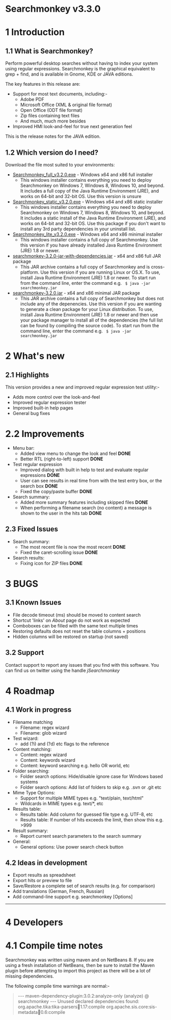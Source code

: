 # Searchmonkey v3.3.0

# 1 Introduction
## 1.1 What is Searchmonkey?

Perform powerful desktop searches without having to index your system using regular expressions. Searchmonkey is the graphical equivalent to grep + find, and is available in Gnome, KDE or JAVA editions.

The key features in this release are:
* Support for most text documents, including:-
	* Adobe PDF
	* Microsoft Office (XML & original file format)
	* Open Office (ODT file format)
	* Zip files containing text files
	* And much, much more besides
* Improved HMI look-and-feel for true next generation feel

This is the release notes for the JAVA edition.

## 1.2 Which version do I need?

Download the file most suited to your environments:

* [Searchmonkey_full_v3.2.0.exe](https://sourceforge.net/projects/searchmonkey/files/jSearchmonkey%20JAVA/v3.2/Searchmonkey_full_v3.2.0.exe/download) - Windows x64 and x86 full installer
	* This windows installer contains everything you need to deploy Searchmonkey on Windows 7, Windows 8, Windows 10, and beyond. It includes a full copy of the Java Runtime Environment (JRE), and works on 64-bit and 32-bit OS. Use this version is unsure
* [Searchmonkey_static_v3.2.0.exe](https://sourceforge.net/projects/searchmonkey/files/jSearchmonkey%20JAVA/v3.2/Searchmonkey_static_v3.2.0.exe/download) - Windows x64 and x86 static installer
	* This windows installer contains everything you need to deploy Searchmonkey on Windows 7, Windows 8, Windows 10, and beyond. It includes a static install of  the Java Runtime Environment (JRE), and works on 64-bit and 32-bit OS. Use this package if you don't want to install any 3rd party dependencies in your uninstall list.
* [Searchmonkey_lite_v3.2.0.exe](https://sourceforge.net/projects/searchmonkey/files/jSearchmonkey%20JAVA/v3.2/Searchmonkey_lite_v3.2.0.exe/download) - Windows x64 and x86 minimal installer
	* This windows installer contains a full copy of Searchmonkey. Use this version if you have already installed Java Runtime Environment (JRE) 1.8 or newer.
* [searchmonkey-3.2.0-jar-with-dependencies.jar](https://sourceforge.net/projects/searchmonkey/files/jSearchmonkey%20JAVA/v3.2/searchmonkey-3.2.0-jar-with-dependencies.jar/download) - x64 and x86 full JAR package
	* This JAR archive contains a full copy of Searchmonkey and is cross-platform. Use this version if you are running Linux or OS.X. To use, install Java Runtime Environment (JRE) 1.8 or newer. To start run from the command line, enter the command e.g. ``` $ java -jar searchmonkey.jar```
* [searchmonkey-3.2.0.jar](https://sourceforge.net/projects/searchmonkey/files/jSearchmonkey%20JAVA/v3.2/searchmonkey-3.2.0.jar/download) - x64 and x86 minimal JAR package
	* This JAR archive contains a full copy of Searchmonkey but does not include any of the depenencies. Use this version if you are wanting to generate a clean package for your Linux distribution. To use, install Java Runtime Environment (JRE) 1.8 or newer and then use your package manager to install all of the dependencies (the full list can be found by compiling the source code). To start run from the command line, enter the command e.g. ``` $ java -jar searchmonkey.jar```

# 2 What's new
## 2.1 Highlights

This version provides a new and improved regular expression test utility:-
 * Adds more control over the look-and-feel
 * Improved regular expression tester
 * Improved built-in help pages
 * General bug fixes

# 2.2 Improvements

* Menu bar:
	* Added view menu to change the look and feel **DONE**
	* Better RTL (right-to-left) support **DONE**
* Test regular expression
	* Improved dialog with built in help to test and evaluate regular expressions **DONE**
	* User can see results in real time from with the test entry box, or the search box **DONE**
	* Fixed the copy/paste buffer **DONE**
* Search summary:
	* Added more summary features including skipped files **DONE**
	* When performing a filename search (no content) a message is shown to the user in the hits tab **DONE**

## 2.3 Fixed Issues
* Search summary:
	* The most recent file is now the most recent **DONE**
	* Fixed the caret-scrolling issue **DONE**
* Search results:
	* Fixing icon for ZIP files **DONE**

# 3 BUGS

## 3.1 Known Issues
* File decode timeout (ms) should be moved to content search
* Shortcut 'links' on _About_ page do not work as expected
* Comboboxes can be filled with the same text multiple times
* Restoring defaults does not reset the table columns + positions
* Hidden columns will be restored on startup (not saved)

## 3.2 Support

Contact support to report any issues that you find with this software.
You can find us on twitter using the handle *jSearchmonkey*

# 4 Roadmap

## 4.1 Work in progress
* Filename matching
	* Filename: regex wizard
	* Filename: glob wizard
* Test wizard:
	* add (?i) and (?d) etc flags to the reference
* Content matching:
	* Content: regex wizard
	* Content: keywords wizard
	* Content: keyword searching e.g. hello OR world, etc
* Folder searching:
	* Folder search options: Hide/disable ignore case for Windows based systems
	* Folder search options: Add list of folders to skip e.g. .svn or .git etc
* Mime Type Options: 
	* Support for multiple MIME types e.g. "text/plain, text/html"
	* Wildcards in MIME types e.g. text/*, etc
* Results table:
	* Results table: Add column for guessed file type e.g. UTF-8, etc
	* Results table: If number of hits exceeds the limit, then show this e.g. >999
* Result summary:
	* Report current search parameters to the search summary
* General:
	* General options: Use power search check button

## 4.2 Ideas in development
* Export results as spreadsheet
* Export hits or preview to file
* Save/Restore a complete set of search results (e.g. for comparison)
* Add translations (German, French, Russian)
* Add command-line support e.g. searchmonkey <folder> [Options]

----------------------------------------------------------------------------------

# 4 Developers

# 4.1 Compile time notes

Searchmonkey was written using maven and on NetBeans 8. If you are using a fresh installation of NetBeans, then be sure to install the Maven plugin before attempting to import this project as there will be a lot of missing dependencies.

The following compile time warnings are normal:-

> --- maven-dependency-plugin:3.0.2:analyze-only (analyze) @ searchmonkey ---
> Unused declared dependencies found:
> org.apache.tika:tika-parsers:jar:1.17:compile
> org.apache.sis.core:sis-metadata:jar:0.6:compile
